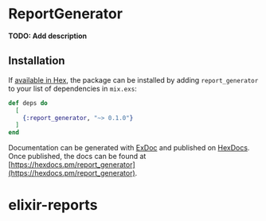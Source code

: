 # ReportGenerator

**TODO: Add description**

## Installation

If [available in Hex](https://hex.pm/docs/publish), the package can be installed
by adding `report_generator` to your list of dependencies in `mix.exs`:

```elixir
def deps do
  [
    {:report_generator, "~> 0.1.0"}
  ]
end
```

Documentation can be generated with [ExDoc](https://github.com/elixir-lang/ex_doc)
and published on [HexDocs](https://hexdocs.pm). Once published, the docs can
be found at [https://hexdocs.pm/report_generator](https://hexdocs.pm/report_generator).

# elixir-reports
